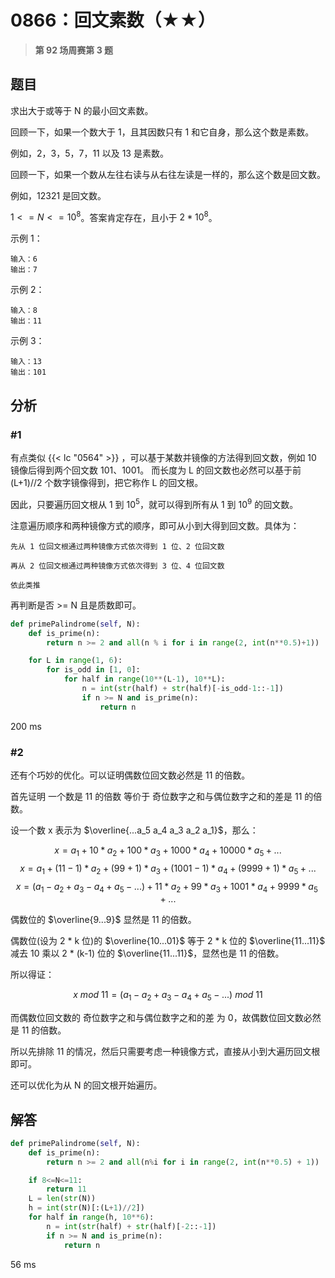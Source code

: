 # 0866：回文素数（★★）


> **第 92 场周赛第 3 题**


## 题目

求出大于或等于 N 的最小回文素数。

回顾一下，如果一个数大于 1，且其因数只有 1 和它自身，那么这个数是素数。

例如，2，3，5，7，11 以及 13 是素数。

回顾一下，如果一个数从左往右读与从右往左读是一样的，那么这个数是回文数。

例如，12321 是回文数。

$1 <= N <= 10^8$。答案肯定存在，且小于 $2 * 10^8$。

 
示例 1：

	输入：6
	输出：7
	
示例 2：

	输入：8
	输出：11
	
示例 3：

	输入：13
	输出：101
 
## 分析

### #1

有点类似 {{< lc "0564" >}}  ，可以基于某数并镜像的方法得到回文数，例如 10 镜像后得到两个回文数 101、1001。
而长度为 L 的回文数也必然可以基于前 (L+1)//2 个数字镜像得到，把它称作 L 的回文根。

因此，只要遍历回文根从 1 到 $10^5$，就可以得到所有从 1 到 $10^9$ 的回文数。

注意遍历顺序和两种镜像方式的顺序，即可从小到大得到回文数。具体为：

	先从 1 位回文根通过两种镜像方式依次得到 1 位、2 位回文数
	
	再从 2 位回文根通过两种镜像方式依次得到 3 位、4 位回文数
	
	依此类推

再判断是否 >= N 且是质数即可。
	
```python
def primePalindrome(self, N):
	def is_prime(n):
		return n >= 2 and all(n % i for i in range(2, int(n**0.5)+1))

	for L in range(1, 6):
		for is_odd in [1, 0]:
			for half in range(10**(L-1), 10**L):
				n = int(str(half) + str(half)[-is_odd-1::-1]) 
				if n >= N and is_prime(n):
					return n
```
200 ms

### #2

还有个巧妙的优化。可以证明偶数位回文数必然是 11 的倍数。

首先证明 一个数是 11 的倍数 等价于 奇位数字之和与偶位数字之和的差是 11 的倍数。

设一个数 x 表示为 $\overline{...a_5 a_4 a_3 a_2 a_1}$，那么：

$$x =  a_1 + 10 * a_2 + 100 * a_3 + 1000 * a_4 + 10000 * a_5 + ... $$
$$x =  a_1 + (11-1) * a_2 + (99+1) * a_3 + (1001-1) * a_4 + (9999+1) * a_5 + ... $$
$$x =  (a_1 - a_2 + a_3 - a_4 + a_5 - ...) + 11 * a_2 + 99 * a_3 + 1001 * a_4 + 9999 * a_5 + ...$$

偶数位的 $\overline{9...9}$ 显然是 11 的倍数。

偶数位(设为 2 * k 位)的 $\overline{10...01}$ 等于 2 * k 位的 $\overline{11...11}$ 减去 10 乘以 2 * (k-1) 位的 $\overline{11...11}$，显然也是 11 的倍数。

所以得证：

$$x \ mod \ 11 = (a_1 - a_2 + a_3 - a_4 + a_5 - ...) \ mod \ 11 $$

而偶数位回文数的 奇位数字之和与偶位数字之和的差 为 0，故偶数位回文数必然是 11 的倍数。

所以先排除 11 的情况，然后只需要考虑一种镜像方式，直接从小到大遍历回文根即可。

还可以优化为从 N 的回文根开始遍历。
	

## 解答

```python
def primePalindrome(self, N):
	def is_prime(n):
		return n >= 2 and all(n%i for i in range(2, int(n**0.5) + 1))

	if 8<=N<=11:
		return 11
	L = len(str(N))
	h = int(str(N)[:(L+1)//2])
	for half in range(h, 10**6):
		n = int(str(half) + str(half)[-2::-1]) 
		if n >= N and is_prime(n):
			return n
```
56 ms

